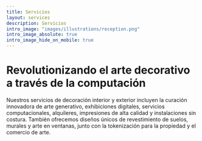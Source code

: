 ```yaml
---
title: Servicios
layout: services
description: Servicios
intro_image: "images/illustrations/reception.png"
intro_image_absolute: true
intro_image_hide_on_mobile: true
---
```


# Revolutionizando el arte decorativo a través de la computación

Nuestros servicios de decoración interior y exterior incluyen la curación innovadora de arte generativo, exhibiciones digitales, servicios computacionales, alquileres, impresiones de alta calidad y instalaciones sin costura. También ofrecemos diseños únicos de revestimiento de suelos, murales y arte en ventanas, junto con la tokenización para la propiedad y el comercio de arte.
